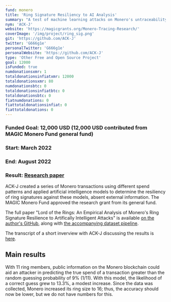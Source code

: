 ```yaml
---
fund: monero
title: 'Ring Signature Resiliency to AI Analysis'
summary: "A test of machine learning attacks on Monero's untraceability."
nym: 'ACK-J'
website: 'https://magicgrants.org/Monero-Tracing-Research/'
coverImage: '/img/project/ring_sig.png'
git: 'https://github.com/ACK-J'
twitter: 'G666g1e'
personalTwitter: 'G666g1e'
personalWebsite: 'https://github.com/ACK-J'
type: 'Other Free and Open Source Project'
goal: 12000
isFunded: true
numdonationsxmr: 1
totaldonationsinfiatxmr: 12000
totaldonationsxmr: 80
numdonationsbtc: 0
totaldonationsinfiatbtc: 0
totaldonationsbtc: 0
fiatnumdonations: 0
fiattotaldonationsinfiat: 0
fiattotaldonations: 0
---
```


### Funded Goal: 12,000 USD (12,000 USD contributed from MAGIC Monero Fund general fund)

### Start: March 2022

### End: August 2022

### Result: [Research paper](https://raw.githubusercontent.com/ACK-J/Monero-Dataset-Pipeline/main/Lord_of_the_Rings__An_Empirical_Analysis_of_Monero_s_Ring_Signature_Resilience_to_Artificially_Intelligent_Attacks.pdf)

ACK-J created a series of Monero transactions using different spend patterns and applied artificial intelligence models to determine the resiliency of ring signatures against these models, absent external information. The MAGIC Monero Fund approved the research grant from its general fund.

The full paper "Lord of the Rings: An Empirical Analysis of Monero's Ring Signature Resilience to Artifically Intelligent Attacks" is available [on the author's GitHub](https://raw.githubusercontent.com/ACK-J/Monero-Dataset-Pipeline/main/Lord_of_the_Rings__An_Empirical_Analysis_of_Monero_s_Ring_Signature_Resilience_to_Artificially_Intelligent_Attacks.pdf), along with [the accompanying dataset pipeline](https://github.com/ACK-J/Monero-Dataset-Pipeline).

The transcript of a short inverview with ACK-J discussing the results is [here](https://magicgrants.org/Monero-Tracing-Research/).

## Main results

With 11 ring members, public information on the Monero blockchain could aid an attacker in predicting the true spend of a transaction greater than the random guessing probability of 9% (1/11). With this model, the likelihood of a correct guess grew to 13.3%, a modest increase. Since the data was collected, Monero increased its ring size to 16; thus, the accuracy should now be lower, but we do not have numbers for this.
